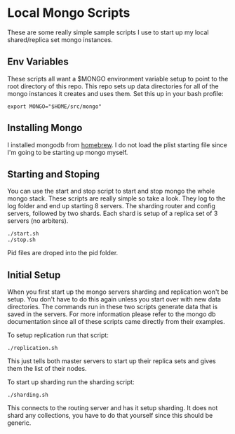 Local Mongo Scripts
===================

These are some really simple sample scripts I use to start up my local
shared/replica set mongo instances.

Env Variables
-------------

These scripts all want a $MONGO environment variable setup to point to the root
directory of this repo. This repo sets up data directories for all of the mongo
instances it creates and uses them. Set this up in your bash profile:

    export MONGO="$HOME/src/mongo"

Installing Mongo
----------------

I installed mongodb from [homebrew](http://mxcl.github.com/homebrew/). I do not
load the plist starting file since I'm going to be starting up mongo myself.

Starting and Stoping
--------------------

You can use the start and stop script to start and stop mongo the whole mongo
stack. These scripts are really simple so take a look. They log to the log
folder and end up starting 8 servers. The sharding router and config servers,
followed by two shards. Each shard is setup of a replica set of 3 servers (no
arbiters).

    ./start.sh
    ./stop.sh

Pid files are droped into the pid folder.

Initial Setup
-------------

When you first start up the mongo servers sharding and replication won't be
setup. You don't have to do this again unless you start over with new data
directories. The commands run in these two scripts generate data that is saved
in the servers. For more information please refer to the mongo db documentation
since all of these scripts came directly from their examples.

To setup replication run that script:

    ./replication.sh

This just tells both master servers to start up their replica sets and gives
them the list of their nodes.

To start up sharding run the sharding script:

    ./sharding.sh

This connects to the routing server and has it setup sharding. It does not shard
any collections, you have to do that yourself since this should be generic.
